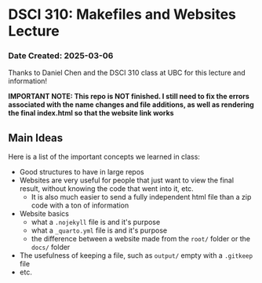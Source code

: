 # DSCI 310: Makefiles and Websites Lecture
### Date Created: 2025-03-06

Thanks to Daniel Chen and the DSCI 310 class at UBC for this lecture and information!

**IMPORTANT NOTE: This repo is NOT finished. 
I still need to fix the errors associated with the name changes and file additions, 
as well as rendering the final index.html so that the website link works**

## Main Ideas

Here is a list of the important concepts we learned in class:

* Good structures to have in large repos
* Websites are very useful for people that just want to view the final result, without knowing the code that went into it, etc.
  * It is also much easier to send a fully independent html file than a zip code with a ton of information
* Website basics
  * what a `.nojekyll` file is and it's purpose
  * what a `_quarto.yml` file is and it's purpose
  * the difference between a website made from the `root/` folder or the `docs/` folder
* The usefulness of keeping a file, such as `output/` empty with a `.gitkeep` file
* etc.

